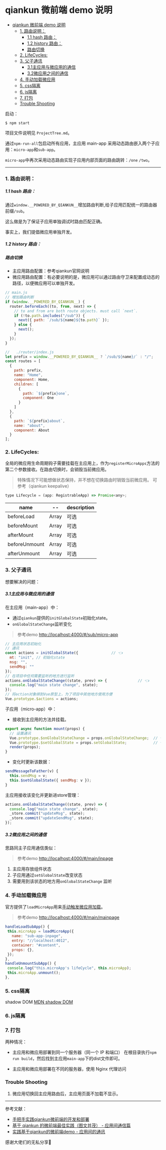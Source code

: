 # qiankun 微前端 demo 说明
- [qiankun 微前端 demo 说明](#qiankun-%E5%BE%AE%E5%89%8D%E7%AB%AF-demo-%E8%AF%B4%E6%98%8E)
    + [1. 路由说明：](#1-%E8%B7%AF%E7%94%B1%E8%AF%B4%E6%98%8E)
        * [1.1 hash 路由：](#11-hash-%E8%B7%AF%E7%94%B1)
        * [1.2 history 路由：](#12-history-%E8%B7%AF%E7%94%B1)
        * [路由切换](#%E8%B7%AF%E7%94%B1%E5%88%87%E6%8D%A2)
    + [2. LifeCycles:](#2-lifecycles)
    + [3. 父子通讯](#3-%E7%88%B6%E5%AD%90%E9%80%9A%E8%AE%AF)
        * [3.1主应用与微应用的通信](#31%E4%B8%BB%E5%BA%94%E7%94%A8%E4%B8%8E%E5%BE%AE%E5%BA%94%E7%94%A8%E7%9A%84%E9%80%9A%E4%BF%A1)
        * [3.2微应用之间的通信](#32%E5%BE%AE%E5%BA%94%E7%94%A8%E4%B9%8B%E9%97%B4%E7%9A%84%E9%80%9A%E4%BF%A1)
    + [4. 手动加载微应用](#4-%E6%89%8B%E5%8A%A8%E5%8A%A0%E8%BD%BD%E5%BE%AE%E5%BA%94%E7%94%A8)
    + [5. css隔离](#5-css%E9%9A%94%E7%A6%BB)
    + [6. js隔离](#6-js%E9%9A%94%E7%A6%BB)
    + [7. 打包](#7-%E6%89%93%E5%8C%85)
    + [Trouble Shooting](#trouble-shooting)

启动：
```
$ npm start
```

项目文件说明见 `ProjectTree.md`。

通过`npm-run-all`包启动所有应用，主应用 main-app 采用动态路由嵌入两个子应用：`micro-app`和`sub-app`。

`micro-app`中再次采用动态路由实现子应用内部页面的路由跳转：`/one` `/two`。

---

### 1. 路由说明：
##### 1.1 hash 路由：

通过`window.__POWERED_BY_QIANKUN__`增加路由判断,给子应用匹配统一的路由器前缀`/sub`。

这么做是为了保证子应用单独调试时路由匹配正确。

事实上，我们提倡微应用单独开发。

##### 1.2 history 路由：

##### 路由切换
- 主应用路由配置：参考qiankun官网说明
- 微应用路由配置：有必要说明的是，微应用可以通过路由守卫来配置成动态的路径，以便微应用可以单独开发。
```js
// main.js
// 增加路由判断
if (window.__POWERED_BY_QIANKUN__) {
  router.beforeEach((to, from, next) => {
    // to and from are both route objects. must call `next`.
    if (!to.path.includes("/sub")) {
      next({ path: `/sub/${name}${to.path}` });
    } else {
      next();
    }
  });
}
```
```js
//   ./router/index.js
let prefix = window.__POWERED_BY_QIANKUN__ ? `/sub/${name}/` : "/";
const routes = [
  {
    path: prefix,
    name: "Home",
    component: Home,
    children: [
      {
        path: `${prefix}one`,
        component: One
      }
    ]
  },
  {
    path: `${prefix}about`,
    name: "about",
    component: About
  }
];
```
### 2. LifeCycles:
全局的微应用生命周期钩子需要挂载在主应用上，作为`registerMicroApps`方法的第二个参数接收。在路由切换时，会销毁当前微应用。
> 特殊情况下可能想做状态保持，并不想在切换路由时销毁当前微应用。
> 可参考（qiankun keepalive）
```js
type Lifecycle = (app: RegistrableApp) => Promise<any>;
```

| name | -- | description |
|--|--|--|
|beforeLoad |Array<Lifecycle>  |可选 |
|beforeMount | Array<Lifecycle> | 可选|
|afterMount |  Array<Lifecycle>|可选 |
|beforeUnmount  |  Array<Lifecycle>|可选|
|afterUnmount | Array<Lifecycle> | 可选|




### 3. 父子通讯

想要解决的问题：
##### 3.1主应用与微应用的通信
在主应用（main-app）中：
- 通过`qiankun`提供的`initGlobalState`初始化state。
- `onGlobalStateChange`监听变化

> 参考demo [http://localhost:4000/#/sub/micro-app](http://localhost:4000/#/sub/micro-app)
```js
// 主应用状态初始化
// 通讯
const actions = initGlobalState({               // 👈
  mt: "init", // 初始化state
  msg: "",
  sendMsg: ""
});
// 在项目中任何需要监听的地方进行监听
actions.onGlobalStateChange((state, prev) => {              // 👈
  console.log("main state change", state);
});
// 将action对象绑到Vue原型上，为了项目中其他地方使用方便
Vue.prototype.$actions = actions;
```

子应用（micro-app）中：
- 接收到主应用的方法并挂载。
```js
export async function mount(props) {
  // 设置通讯
  Vue.prototype.$onGlobalStateChange = props.onGlobalStateChange;  // 👈
  Vue.prototype.$setGlobalState = props.setGlobalState;            // 👈
  render(props);
}
```
- 变化时更新该数据：
```js
sendMessageToFather(v) {
  this.sendMsg = v;
  this.$setGlobalState({ sendMsg: v });
}
```

主应用接收该变化并更新进store管理：
```js
actions.onGlobalStateChange((state, prev) => {
  console.log("main state change", state);
  _store.commit("updateMsg", state);
  _store.commit("updateSendMsg", state);
});
```

##### 3.2微应用之间的通信
思路同主子应用通信类似：
> 参考demo [http://localhost:4000/#/main/inpage](http://localhost:4000/#/main/inpage)
1. 主应用存放组件状态
2. 子应用通过`setGlobalState`改变状态
3. 需要用到该状态的地方用`onGlobalStateChange` 监听

### 4. 手动加载微应用
官方提供了`loadMicroApp`用来[手动触发微应用加载](https://qiankun.umijs.org/zh/api#loadmicroappapp-configuration)。

> 参考demo [http://localhost:4000/#/main/mainpage](http://localhost:4000/#/main/mainpage)

```js
handleLoadSubApp() {
 this.microApp = loadMicroApp({
   name: "sub-app-inpage",
   entry: "//localhost:4012",
   container: "#content",
   props: {},
 });
},
handleUnmountSubApp() {
 console.log("this.microApp's lifeCycle", this.microApp);
 this.microApp.unmount();
},
```
### 5. css隔离
shadow DOM
[MDN shadow DOM](https://developer.mozilla.org/zh-CN/docs/Web/Web_Components/Using_shadow_DOM)

### 6. js隔离

### 7. 打包
两种情况：
- 主应用和微应用部署到同一个服务器（同一个 IP 和端口）
在根目录执行`npm run build`，然后找到主应用`main-app`下的dist文件即可。

- 主应用和微应用部署在不同的服务器，使用 Nginx 代理访问
### Trouble Shooting
1. 微应用切换回主应用路由后，主应用页面不加载不显示。

---

参考文献：
- [手把手实践qiankun微前端的开发和部署](https://www.cnblogs.com/wuzhiquan/p/14090485.html)
- [基于 qiankun 的微前端最佳实践（图文并茂） - 应用间通信篇](https://juejin.cn/post/6844904151231496200)
- [实践基于qiankun的微前端demo - 应用间的通讯](https://www.jianshu.com/p/fe21355be9b5)

感谢大佬们的无私分享🙏